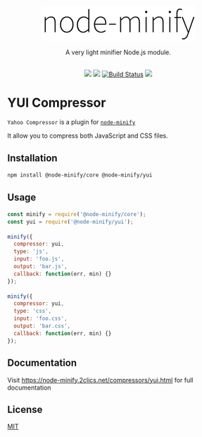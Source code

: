 <p align="center"><img src="/static/node-minify.png" width="348" alt="node-minify"></p>

<p align="center">A very light minifier Node.js module.</p>

<p align="center">
  <br>
  <a href="https://npmjs.org/package/@node-minify/yui"><img src="https://img.shields.io/npm/v/@node-minify/yui.svg"></a>
  <a href="https://npmjs.org/package/@node-minify/yui"><img src="https://img.shields.io/npm/dm/@node-minify/yui.svg"></a>
  <a href="https://github.com/srod/node-minify/actions"><img alt="Build Status" src="https://img.shields.io/endpoint.svg?url=https%3A%2F%2Factions-badge.atrox.dev%2Fsrod%2Fnode-minify%2Fbadge%3Fref%3Ddevelop&style=flat" /></a>
  <a href="https://codecov.io/gh/srod/node-minify"><img src="https://codecov.io/gh/srod/node-minify/branch/develop/graph/badge.svg"></a>
</p>

# YUI Compressor

`Yahoo Compressor` is a plugin for [`node-minify`](https://github.com/srod/node-minify)

It allow you to compress both JavaScript and CSS files.

## Installation

```bash
npm install @node-minify/core @node-minify/yui
```

## Usage

```js
const minify = require('@node-minify/core');
const yui = require('@node-minify/yui');

minify({
  compressor: yui,
  type: 'js',
  input: 'foo.js',
  output: 'bar.js',
  callback: function(err, min) {}
});

minify({
  compressor: yui,
  type: 'css',
  input: 'foo.css',
  output: 'bar.css',
  callback: function(err, min) {}
});
```

## Documentation

Visit https://node-minify.2clics.net/compressors/yui.html for full documentation

## License

[MIT](https://github.com/srod/node-minify/blob/develop/LICENSE)
